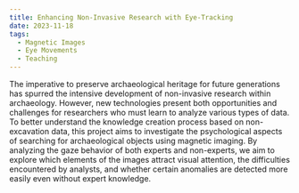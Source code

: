 ```yaml
---
title: Enhancing Non-Invasive Research with Eye-Tracking 
date: 2023-11-18
tags:
  - Magnetic Images
  - Eye Movements
  - Teaching 
---
```

The imperative to preserve archaeological heritage for future generations has spurred the intensive development of non-invasive research within archaeology. However, new technologies present both opportunities and challenges for researchers who must learn to analyze various types of data. To better understand the knowledge creation process based on non-excavation data, this project aims to investigate the psychological aspects of searching for archaeological objects using magnetic imaging. By analyzing the gaze behavior of both experts and non-experts, we aim to explore which elements of the images attract visual attention, the difficulties encountered by analysts, and whether certain anomalies are detected more easily even without expert knowledge.

<!--more-->
